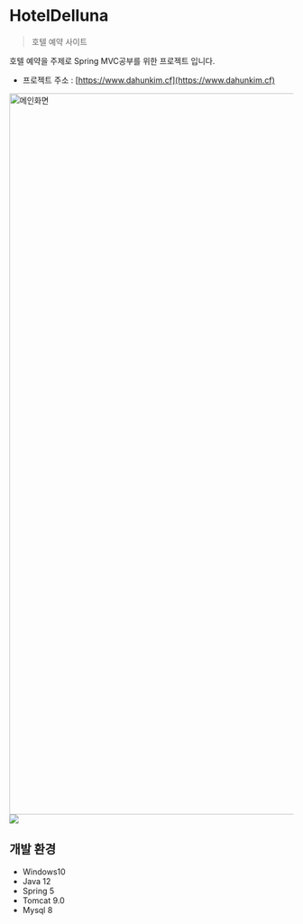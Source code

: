 # HotelDelluna
> 호텔 예약 사이트

호텔 예약을 주제로 Spring MVC공부를 위한 프로젝트 입니다.

* 프로젝트 주소 : [https://www.dahunkim.cf](https://www.dahunkim.cf)
<div>
  <img width="1280" alt="메인화면" src="https://user-images.githubusercontent.com/54925547/74709186-e5dd1c80-5261-11ea-881c-156026a70071.png">
</div

![](../header.png)

## 개발 환경
* Windows10
* Java 12
* Spring 5
* Tomcat 9.0
* Mysql 8
